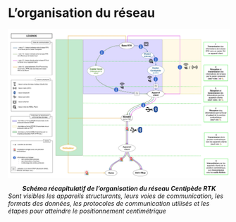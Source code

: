 # L’organisation du réseau

<img src="../public/schema_reseau_RTK.jpg" 
        alt="Impossible de visualiser le contenu" 
        style="display: block; margin: 0 auto" />

***<center> Schéma récapitulatif de l’organisation du réseau Centipède RTK </center>***
*Sont visibles les appareils structurants, leurs voies de communication, les formats des données, les protocoles de communication utilisés et les étapes pour atteindre le positionnement centimétrique*